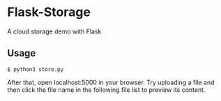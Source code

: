 # Flask-Storage
A cloud storage demo with Flask

## Usage 

```$ python3 store.py```

After that, open localhost:5000 in your browser. Try uploading a file and then click the file name in the following file list to preview its content.
